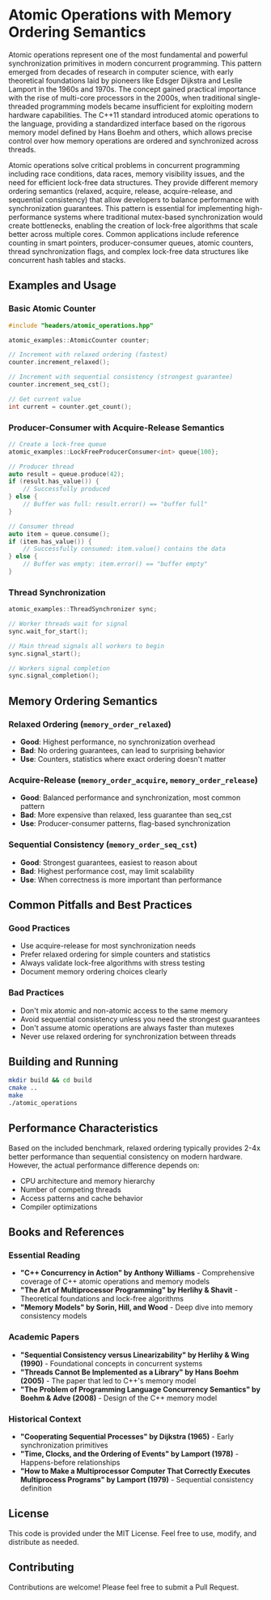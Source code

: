 # Atomic Operations with Memory Ordering Semantics

Atomic operations represent one of the most fundamental and powerful synchronization primitives in modern concurrent 
programming. This pattern emerged from decades of research in computer science, with early theoretical foundations laid 
by pioneers like Edsger Dijkstra and Leslie Lamport in the 1960s and 1970s. The concept gained practical importance with 
the rise of multi-core processors in the 2000s, when traditional single-threaded programming models became insufficient 
for exploiting modern hardware capabilities. The C++11 standard introduced atomic operations to the language, providing 
a standardized interface based on the rigorous memory model defined by Hans Boehm and others, which allows precise 
control over how memory operations are ordered and synchronized across threads.

Atomic operations solve critical problems in concurrent programming including race conditions, data races, memory 
visibility issues, and the need for efficient lock-free data structures. They provide different memory ordering 
semantics (relaxed, acquire, release, acquire-release, and sequential consistency) that allow developers to balance 
performance with synchronization guarantees. This pattern is essential for implementing high-performance systems where 
traditional mutex-based synchronization would create bottlenecks, enabling the creation of lock-free algorithms that 
scale better across multiple cores. Common applications include reference counting in smart pointers, producer-consumer 
queues, atomic counters, thread synchronization flags, and complex lock-free data structures like concurrent hash tables 
and stacks.

## Examples and Usage

### Basic Atomic Counter

```cpp
#include "headers/atomic_operations.hpp"

atomic_examples::AtomicCounter counter;

// Increment with relaxed ordering (fastest)
counter.increment_relaxed();

// Increment with sequential consistency (strongest guarantee)
counter.increment_seq_cst();

// Get current value
int current = counter.get_count();
```

### Producer-Consumer with Acquire-Release Semantics

```cpp
// Create a lock-free queue
atomic_examples::LockFreeProducerConsumer<int> queue{100};

// Producer thread
auto result = queue.produce(42);
if (result.has_value()) {
    // Successfully produced
} else {
    // Buffer was full: result.error() == "buffer full"
}

// Consumer thread  
auto item = queue.consume();
if (item.has_value()) {
    // Successfully consumed: item.value() contains the data
} else {
    // Buffer was empty: item.error() == "buffer empty"
}
```

### Thread Synchronization

```cpp
atomic_examples::ThreadSynchronizer sync;

// Worker threads wait for signal
sync.wait_for_start();

// Main thread signals all workers to begin
sync.signal_start();

// Workers signal completion
sync.signal_completion();
```

## Memory Ordering Semantics

### Relaxed Ordering (`memory_order_relaxed`)
- **Good**: Highest performance, no synchronization overhead
- **Bad**: No ordering guarantees, can lead to surprising behavior
- **Use**: Counters, statistics where exact ordering doesn't matter

### Acquire-Release (`memory_order_acquire`, `memory_order_release`)
- **Good**: Balanced performance and synchronization, most common pattern
- **Bad**: More expensive than relaxed, less guarantee than seq_cst
- **Use**: Producer-consumer patterns, flag-based synchronization

### Sequential Consistency (`memory_order_seq_cst`)
- **Good**: Strongest guarantees, easiest to reason about
- **Bad**: Highest performance cost, may limit scalability
- **Use**: When correctness is more important than performance

## Common Pitfalls and Best Practices

### Good Practices
- Use acquire-release for most synchronization needs
- Prefer relaxed ordering for simple counters and statistics
- Always validate lock-free algorithms with stress testing
- Document memory ordering choices clearly

### Bad Practices
- Don't mix atomic and non-atomic access to the same memory
- Avoid sequential consistency unless you need the strongest guarantees
- Don't assume atomic operations are always faster than mutexes
- Never use relaxed ordering for synchronization between threads

## Building and Running

```bash
mkdir build && cd build
cmake ..
make
./atomic_operations
```

## Performance Characteristics

Based on the included benchmark, relaxed ordering typically provides 2-4x better performance than sequential consistency 
on modern hardware. However, the actual performance difference depends on:

- CPU architecture and memory hierarchy
- Number of competing threads
- Access patterns and cache behavior
- Compiler optimizations

## Books and References

### Essential Reading
- **"C++ Concurrency in Action" by Anthony Williams** - Comprehensive coverage of C++ atomic operations and memory models
- **"The Art of Multiprocessor Programming" by Herlihy & Shavit** - Theoretical foundations and lock-free algorithms
- **"Memory Models" by Sorin, Hill, and Wood** - Deep dive into memory consistency models

### Academic Papers
- **"Sequential Consistency versus Linearizability" by Herlihy & Wing (1990)** - Foundational concepts in concurrent systems
- **"Threads Cannot Be Implemented as a Library" by Hans Boehm (2005)** - The paper that led to C++'s memory model
- **"The Problem of Programming Language Concurrency Semantics" by Boehm & Adve (2008)** - Design of the C++ memory model

### Historical Context
- **"Cooperating Sequential Processes" by Dijkstra (1965)** - Early synchronization primitives
- **"Time, Clocks, and the Ordering of Events" by Lamport (1978)** - Happens-before relationships
- **"How to Make a Multiprocessor Computer That Correctly Executes Multiprocess Programs" by Lamport (1979)** - Sequential consistency definition

## License

This code is provided under the MIT License. Feel free to use, modify, and distribute as needed.

## Contributing

Contributions are welcome! Please feel free to submit a Pull Request.
